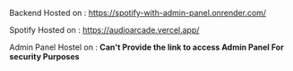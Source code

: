 Backend Hosted on : https://spotify-with-admin-panel.onrender.com/ <br />

Spotify Hosted on : https://audioarcade.vercel.app/ <br />

Admin Panel Hostel on : <b>Can't Provide the link to access Admin Panel For security Purposes</b>


